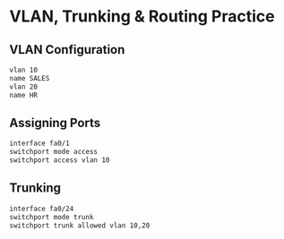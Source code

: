 # VLAN, Trunking & Routing Practice

## VLAN Configuration
```bash
vlan 10
name SALES
vlan 20
name HR
```

## Assigning Ports
```bash
interface fa0/1
switchport mode access
switchport access vlan 10
```

## Trunking
```bash
interface fa0/24
switchport mode trunk
switchport trunk allowed vlan 10,20
```
